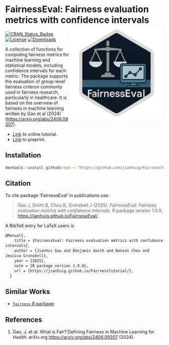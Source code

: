 # FairnessEval: Fairness evaluation metrics with confidence intervals  <a href='https://github.com/jianhuig/FairnessTutorial'><img src='utils/png/hex_sticker.png' align="right" height="300" /></a>

[![CRAN_Status_Badge](https://www.r-pkg.org/badges/version/FairnessEval)](https://www.r-pkg.org/badges/version/FairnessEval)
[![License](https://img.shields.io/github/license/mashape/apistatus.svg)](http://choosealicense.com/licenses/mit/)
[![Downloads](https://cranlogs.r-pkg.org/badges/FairnessEval)](https://cran.rstudio.com/web/packages/FairnessEval/index.html)

A collection of functions for computing fairness metrics for machine learning and statistical models, including confidence intervals for each metric. The package supports the evaluation of group-level fairness criteron commonly used in fairness research, particularly in healthcare. It is based on the overview of fairness in machine learning written by Gao et al (2024) (https://arxiv.org/abs/2406.09307).

- [Link](https://jianhuig.github.io/FairnessEval/articles/FairnessEval.html) to online tutorial.
- [Link](https://arxiv.org/abs/2406.09307) to preprint.

## Installation

```r
devtools::install_github(repo = "https://github.com/jianhuig/FairnessTutorial")
```

## Citation 

To cite package ‘FairnessEval’ in publications use:

> Gao J,  Smith B, Chou B, Gronsbell J (2025). _FairnessEval: Fairness evaluation metrics with confidence intervals_. R package version 1.0.0, <https://jianhuig.github.io/FairnessEval/>.


A BibTeX entry for LaTeX users is

```
@Manual{,
    title = {FairnessEval: Fairness evaluation metrics with confidence intervals},
    author = {Jianhui Gao and Benjamin Smith and Benson Chou and Jessica Gronsbell},
    year = {2025},
    note = {R package version 1.0.0},
    url = {https://jianhuig.github.io/FairnessTutorial/},
  }
```

## Similar Works

- [`fairness` R package](https://github.com/kozodoi/fairness) 

## References

1. Gao, J. et al. What is Fair? Defining Fairness in Machine Learning for Health. arXiv.org https://arxiv.org/abs/2406.09307 (2024).
